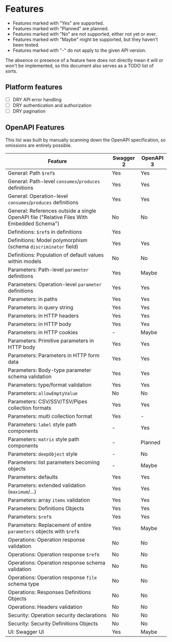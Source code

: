 Features
========

* Features marked with "Yes" are supported.
* Features marked with "Planned" are planned.
* Features marked with "No" are not supported, either not yet or ever.
* Features marked with "Maybe" might be supported, but they haven't been tested.
* Features marked with "-" do not apply to the given API version.

The absence or presence of a feature here does not directly mean it will or won't be implemented,
so this document also serves as a TODO list of sorts.

Platform features
-----------------

* [ ] DRY API error handling
* [ ] DRY authentication and authorization
* [ ] DRY pagination

OpenAPI Features
----------------

This list was built by manually scanning down the OpenAPI specification, so omissions are entirely possible.

| Feature | Swagger 2 | OpenAPI 3 |
| ------- | --------- | --------- |
| General: Path `$ref`s | Yes | Yes |
| General: Path-level `consumes`/`produces` definitions | Yes | Yes |
| General: Operation-level `consumes`/`produces` definitions | Yes | Yes |
| General: References outside a single OpenAPI file ("Relative Files With Embedded Schema") | No | No |
| Definitions: `$ref`s in definitions | Yes | |
| Definitions: Model polymorphism (schema `discriminator` field) | Yes | Yes |
| Definitions: Population of default values within models | No | No |
| Parameters: Path-level `parameter` definitions | Yes | Maybe |
| Parameters: Operation-level `parameter` definitions | Yes | Yes |
| Parameters: in paths | Yes | Yes |
| Parameters: in query string | Yes | Yes |
| Parameters: in HTTP headers | Yes | Yes |
| Parameters: in HTTP body | Yes | Yes |
| Parameters: in HTTP cookies | - | Maybe |
| Parameters: Primitive parameters in HTTP body | Yes | Yes |
| Parameters: Parameters in HTTP form data | Yes | Yes |
| Parameters: Body-type parameter schema validation | Yes | Yes |
| Parameters: type/format validation | Yes | Yes |
| Parameters: `allowEmptyValue` | No | No |
| Parameters: CSV/SSV/TSV/Pipes collection formats | Yes | Yes |
| Parameters: multi collection format | Yes | - |
| Parameters: `label` style path components | - | Yes |
| Parameters: `matrix` style path components | - | Planned |
| Parameters: `deepObject` style | - | No |
| Parameters: list parameters becoming objects | - | Maybe |
| Parameters: defaults | Yes | Yes |
| Parameters: extended validation (`maximum`/...) | Yes | Yes |
| Parameters: array `items` validation | Yes | Yes |
| Parameters: Definitions Objects | Yes | Yes |
| Parameters: `$ref`s | Yes | Yes |
| Parameters: Replacement of entire `parameters` objects with `$ref`s | Yes | Maybe |
| Operations: Operation response validation | No | No |
| Operations: Operation response `$ref`s | No | No |
| Operations: Operation response schema validation | No | No |
| Operations: Operation response `file` schema type | No | No |
| Operations: Responses Definitions Objects | No | No |
| Operations: Headers validation | No | No |
| Security: Operation security declarations | No | No |
| Security: Security Definitions Objects | No | No |
| UI: Swagger UI | Yes | Maybe |
